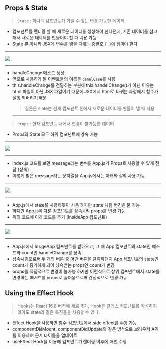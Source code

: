 ## Props & State

> `State` : 하나의 컴포넌트가 가질 수 있는 변경 가능한 데이터

- 컴포넌트를 렌더링 할 때 새로운 데이터를 생성해야 한다던지, 기존 데이터를 참고해서 새로운 데이터를 만들어야 할 때 사용 가능
- State 뿐 아니라 JSX에 변수를 넣을 때에는 중괄호 `{ }`에 담아야 한다
<hr>
<img src="https://user-images.githubusercontent.com/41010744/125877084-696f3eda-27d9-4f62-9d7a-7a8ddc2ccfe6.png">
<hr>

- handleChange 메소드 생성
- 앞으로 사용하게 될 이벤트들의 이름은 `camelCase`를 사용
- this.handleChange를 전달하는 부분에 this.handelChange()가 아닌 이유는 html 파일이 아닌 JSX 파일이기 때문에 JSX에서 html로 바뀌는 과정에서 함수가 실행 되버리기 때문
  > 결론은 state는 현재 컴포넌트 안에서 새로운 데이터를 만들어 낼 때 사용
  <hr>

> `Props` : 현재 컴포넌트 내에서 변경이 불가능한 데이터

- Props와 State 모두 하위 컴포넌트에 상속 가능
<hr>
<img src="https://user-images.githubusercontent.com/41010744/125878268-9bb8f562-9dc0-46d3-bf3a-fad595e444cb.png">
<hr>

- index.js 코드를 보면 message라는 변수를 App.js가 Props로 사용할 수 있게 전달 (상속)
- 이렇게 받은 message라는 문자열을 App.js에서는 아래와 같이 사용 가능
<hr>
<img src="https://user-images.githubusercontent.com/41010744/125878425-b6dbc097-1144-489d-9de5-c077407b71c9.png">
<hr>

- App.js에서 state를 사용하듯이 사용 하지만 state 처럼 변경은 불 가능
- 하지만 App.js에 다른 컴포넌트를 상속시켜 props를 변경 가능
- 위의 코드에 아래 코드를 추가 (InsideApp 컴포넌트)
<hr>
<img src="https://user-images.githubusercontent.com/41010744/125878591-6e3c3a9a-fc40-4e97-a196-bf055c4724b9.png">
<hr>

- App.js에서 InsigeApp 컴포넌트를 받아오고, 그 때 App 컴포넌트의 state인 메소드와 count인 handleChange를 상속
- 상속시킴으로써 두 개의 버튼 중 어떤 버튼을 클릭하던지 App 컴포넌트의 state인 count가 증가하게 되어 상속받는 props인 count가 변경
- props를 직접적으로 변경이 불가능 하지만 이런식으로 상위 컴포넌트에서 state를 변경하는 메서드를 props로 끌어옴으로써 간접적으로 변경 가능

## Using the Effect Hook

> Hooks는 React 16.8 버전에 새로 추가, Hook은 클래스 컴포넌트를 작성하지 않아도 state와 같은 특징들을 사용할 수 있다.

- Effect Hook을 사용하면 함수 컴포넌트에서 side effect를 수행 가능
- componentDidMount, componentDidUpdate와 같은 방식으로 브라우저 API를 이용하여 문서 타이틀을 업데이트
- useEffect Hook을 이용해 컴포넌트가 렌더링 이후에 매번 수행

